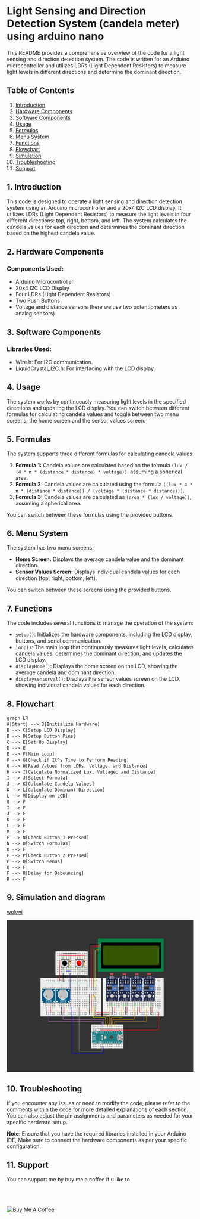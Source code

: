 # Light Sensing and Direction Detection System (candela meter) using arduino nano

This README provides a comprehensive overview of the code for a light sensing and direction detection system. The code is written for an Arduino microcontroller and utilizes LDRs (Light Dependent Resistors) to measure light levels in different directions and determine the dominant direction.

## Table of Contents

1. [Introduction](#1-introduction)
2. [Hardware Components](#2-hardware-components)
3. [Software Components](#3-software-components)
4. [Usage](#4-usage)
5. [Formulas](#5-formulas)
6. [Menu System](#6-menu-system)
7. [Functions](#7-functions)
8. [Flowchart](#8-flowchart)
9. [Simulation](#9-simulation-and-diagram)
10. [Troubleshooting](#10-troubleshooting)
11. [Support](#11-support)

## 1. Introduction

This code is designed to operate a light sensing and direction detection system using an Arduino microcontroller and a 20x4 I2C LCD display. It utilizes LDRs (Light Dependent Resistors) to measure the light levels in four different directions: top, right, bottom, and left. The system calculates the candela values for each direction and determines the dominant direction based on the highest candela value.

## 2. Hardware Components

### Components Used:

- Arduino Microcontroller
- 20x4 I2C LCD Display
- Four LDRs (Light Dependent Resistors)
- Two Push Buttons
- Voltage and distance sensors (here we use two potentiometers as analog sensors)

## 3. Software Components

### Libraries Used:

- Wire.h: For I2C communication.
- LiquidCrystal_I2C.h: For interfacing with the LCD display.

## 4. Usage

The system works by continuously measuring light levels in the specified directions and updating the LCD display. You can switch between different formulas for calculating candela values and toggle between two menu screens: the home screen and the sensor values screen.

## 5. Formulas

The system supports three different formulas for calculating candela values:

1. **Formula 1:** Candela values are calculated based on the formula `(lux / (4 * π * (distance * distance) * voltage))`, assuming a spherical area.
2. **Formula 2:** Candela values are calculated using the formula `((lux * 4 * π * (distance * distance)) / (voltage * (distance * distance)))`.
3. **Formula 3:** Candela values are calculated as `(area * (lux / voltage))`, assuming a spherical area.

You can switch between these formulas using the provided buttons.

## 6. Menu System

The system has two menu screens:

- **Home Screen:** Displays the average candela value and the dominant direction.
- **Sensor Values Screen:** Displays individual candela values for each direction (top, right, bottom, left).

You can switch between these screens using the provided buttons.

## 7. Functions

The code includes several functions to manage the operation of the system:

- `setup()`: Initializes the hardware components, including the LCD display, buttons, and serial communication.
- `loop()`: The main loop that continuously measures light levels, calculates candela values, determines the dominant direction, and updates the LCD display.
- `displayHome()`: Displays the home screen on the LCD, showing the average candela and dominant direction.
- `displaysensorval()`: Displays the sensor values screen on the LCD, showing individual candela values for each direction.

## 8. Flowchart

```mermaid
graph LR
A[Start] --> B[Initialize Hardware]
B --> C[Setup LCD Display]
B --> D[Setup Button Pins]
C --> E[Set Up Display]
D --> E
E --> F[Main Loop]
F --> G[Check if It's Time to Perform Reading]
G --> H[Read Values from LDRs, Voltage, and Distance]
H --> I[Calculate Normalized Lux, Voltage, and Distance]
I --> J[Select Formula]
J --> K[Calculate Candela Values]
K --> L[Calculate Dominant Direction]
L --> M[Display on LCD]
G --> F
I --> F
J --> F
K --> F
L --> F
M --> F
F --> N[Check Button 1 Pressed]
N --> O[Switch Formulas]
O --> F
F --> P[Check Button 2 Pressed]
P --> Q[Switch Menus]
Q --> F
F --> R[Delay for Debouncing]
R --> F
```

## 9. Simulation and diagram

[wokwi](https://wokwi.com/projects/379985688564603905)

![diagram](https://github.com/1999AZZAR/candela-meter-using-Arduino-Nano/blob/master/img/01.png)

## 10. Troubleshooting

If you encounter any issues or need to modify the code, please refer to the comments within the code for more detailed explanations of each section. You can also adjust the pin assignments and parameters as needed for your specific hardware setup.

**Note**: Ensure that you have the required libraries installed in your Arduino IDE, Make sure to connect the hardware components as per your specific configuration.

## 11. Support

You can support me by buy me a coffee if u like to.

<div align="left">
<!--   <h4>And you can also support me by <a href="https://www.buymeacoffee.com/azzar" target="_blank">buying me coffee</a></h4> -->
  <a href="https://www.buymeacoffee.com/azzar" target="_blank">
    <img src="https://cdn.buymeacoffee.com/buttons/v2/default-yellow.png" alt="Buy Me A Coffee" style="height: 42px !important;width: 151.9px !important; margin-top: 50px !important;">
  </a>
</div>
